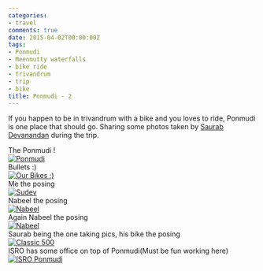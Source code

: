 ```yaml
---
categories:
- travel
comments: true
date: 2015-04-02T00:00:00Z
tags:
- Ponmudi
- Meenmutty waterfalls
- bike ride
- trivandrum
- trip
- bike
title: Ponmudi - 2
---
```


If you happen to be in trivandrum with a bike and you loves to ride, Ponmudi is one place that should go. Sharing some photos taken by [Saurab Devanandan](https://www.flickr.com/photos/80443278@N03/) during the trip.


<figcaption>The Ponmudi !</figcaption>
<a href="https://www.flickr.com/photos/80443278@N03/16977789492" title="_DSC0136-3 by Saurab Devananadan, on Flickr"><img src="https://farm8.staticflickr.com/7636/16977789492_0e1609360b_z.jpg"  alt="Ponmudi"></a>



<figcaption>Bullets :)</figcaption>
<a href="https://www.flickr.com/photos/80443278@N03/16792873849" title="_DSC0105-3 by Saurab Devananadan, on Flickr"><img src="https://farm9.staticflickr.com/8703/16792873849_36d795427d_z.jpg"  alt="Our Bikes :) "></a>



<figcaption>Me the posing</figcaption>
<a href="https://www.flickr.com/photos/80443278@N03/16953006726" title="Sudev by Saurab Devananadan, on Flickr"><img src="https://farm9.staticflickr.com/8694/16953006726_e97bc63994_z.jpg"  alt="Sudev"></a>



<figcaption>Nabeel the posing</figcaption>
<a href="https://www.flickr.com/photos/80443278@N03/16358760633" title="Nabeel by Saurab Devananadan, on Flickr"><img src="https://farm8.staticflickr.com/7617/16358760633_bb2906d655_z.jpg"  alt="Nabeel"></a>



<figcaption>Again Nabeel the posing</figcaption>
<a href="https://www.flickr.com/photos/80443278@N03/16812974848" title="Nabeel by Saurab Devananadan, on Flickr"><img src="https://farm8.staticflickr.com/7597/16812974848_e643e14857_z.jpg"  alt="Nabeel"></a>


<figcaption>Saurab being the one taking pics, his bike the posing</figcaption>
<a href="https://www.flickr.com/photos/80443278@N03/16774491987" title="Classic 500 by Saurab Devananadan, on Flickr"><img src="https://farm9.staticflickr.com/8753/16774491987_7771471dbc_z.jpg"  alt="Classic 500"></a>

<figcaption>ISRO has some office on top of Ponmudi(Must be fun working here)</figcaption>
<a href="https://www.flickr.com/photos/80443278@N03/16990308092" title="_DSC0125 by Saurab Devananadan, on Flickr"><img src="https://farm9.staticflickr.com/8727/16990308092_bcc0519090_z.jpg"  alt="ISRO Ponmudi"></a>


